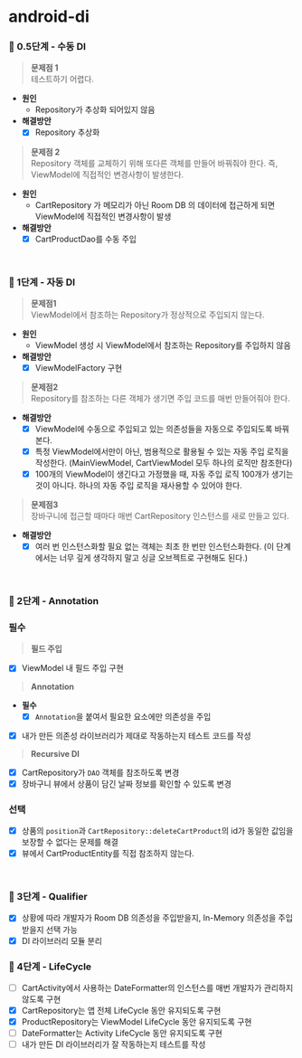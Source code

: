 # android-di

### 🚀 0.5단계 - 수동 DI
> **문제점 1**  
테스트하기 어렵다.
  - **원인**
    - Repository가 추상화 되어있지 않음
  - **해결방안**
    - [x] Repository 추상화  

>**문제점 2**  
Repository 객체를 교체하기 위해 또다른 객체를 만들어 바꿔줘야 한다. 즉, ViewModel에 직접적인 변경사항이 발생한다.
  - **원인**
    - CartRepository 가 메모리가 아닌 Room DB 의 데이터에 접근하게 되면 ViewModel에 직접적인 변경사항이 발생
  - **해결방안**
    - [x] CartProductDao를 수동 주입  

<br>

### 🚀 1단계 - 자동 DI
>**문제점1**  
ViewModel에서 참조하는 Repository가 정상적으로 주입되지 않는다. 

  - **원인**
    - ViewModel 생성 시 ViewModel에서 참조하는 Repository를 주입하지 않음
  - **해결방안**
    - [x] ViewModelFactory 구현

>**문제점2**  
Repository를 참조하는 다른 객체가 생기면 주입 코드를 매번 만들어줘야 한다.

  - **해결방안**
    - [x] ViewModel에 수동으로 주입되고 있는 의존성들을 자동으로 주입되도록 바꿔본다.  
    - [x] 특정 ViewModel에서만이 아닌, 범용적으로 활용될 수 있는 자동 주입 로직을 작성한다. (MainViewModel, CartViewModel 모두 하나의 로직만 참조한다)
    - [x] 100개의 ViewModel이 생긴다고 가정했을 때, 자동 주입 로직 100개가 생기는 것이 아니다. 하나의 자동 주입 로직을 재사용할 수 있어야 한다.

>**문제점3**  
장바구니에 접근할 때마다 매번 CartRepository 인스턴스를 새로 만들고 있다.

  - **해결방안**
    - [x] 여러 번 인스턴스화할 필요 없는 객체는 최초 한 번만 인스턴스화한다. (이 단계에서는 너무 깊게 생각하지 말고 싱글 오브젝트로 구현해도 된다.)

<br>

### 🚀 2단계 - Annotation
### 필수
>**필드 주입**
  - [x] ViewModel 내 필드 주입 구현

>**Annotation**
  - **필수**
    - [x] `Annotation`을 붙여서 필요한 요소에만 의존성을 주입
  - [x] 내가 만든 의존성 라이브러리가 제대로 작동하는지 테스트 코드를 작성

>**Recursive DI**
  - [x] CartRepository가 `DAO` 객체를 참조하도록 변경
  - [x] 장바구니 뷰에서 상품이 담긴 날짜 정보를 확인할 수 있도록 변경

### 선택
  - [x] 상품의 `position`과 `CartRepository::deleteCartProduct`의 id가 동일한 값임을 보장할 수 없다는 문제를 해결
  - [x] 뷰에서 CartProductEntity를 직접 참조하지 않는다.

<br>

### 🚀 3단계 - Qualifier
- [x] 상황에 따라 개발자가 Room DB 의존성을 주입받을지, In-Memory 의존성을 주입받을지 선택 가능
- [x] DI 라이브러리 모듈 분리

### 🚀 4단계 - LifeCycle
- [ ] CartActivity에서 사용하는 DateFormatter의 인스턴스를 매번 개발자가 관리하지 않도록 구현
- [x] CartRepository는 앱 전체 LifeCycle 동안 유지되도록 구현
- [x] ProductRepository는 ViewModel LifeCycle 동안 유지되도록 구현
- [ ] DateFormatter는 Activity LifeCycle 동안 유지되도록 구현
- [ ] 내가 만든 DI 라이브러리가 잘 작동하는지 테스트를 작성